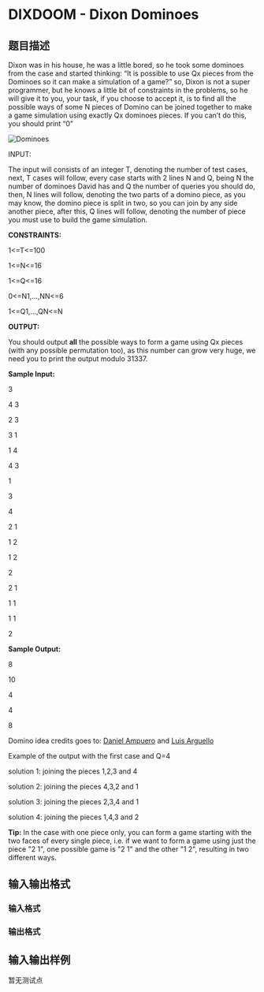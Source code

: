 # DIXDOOM - Dixon Dominoes

## 题目描述

Dixon was in his house, he was a little bored, so he took some dominoes from the case and started thinking: “It is possible to use Qx pieces from the Dominoes so it can make a simulation of a game?” so, Dixon is not a super programmer, but he knows a little bit of constraints in the problems, so he will give it to you, your task, if you choose to accept it, is to find all the possible ways of some N pieces of Domino can be joined together to make a game simulation using exactly Qx dominoes pieces. If you can’t do this, you should print “0”

![Dominoes](http://i39.tinypic.com/2mgmtcw.jpg "Dominoes")

INPUT:

The input will consists of an integer T, denoting the number of test cases, next, T cases will follow, every case starts with 2 lines N and Q, being N the number of dominoes David has and Q the number of queries you should do, then, N lines will follow, denoting the two parts of a domino piece, as you may know, the domino piece is split in two, so you can join by any side another piece, after this, Q lines will follow, denoting the number of piece you must use to build the game simulation.

**CONSTRAINTS:**

1<=T<=100

1<=N<=16

1<=Q<=16

0<=N1,…,NN<=6

1<=Q1,…,QN<=N

**OUTPUT:**

You should output **all** the possible ways to form a game using Qx pieces (with any possible permutation too), as this number can grow very huge, we need you to print the output modulo 31337.

**Sample Input:**

3

4 3

2 3

3 1

1 4

4 3

1

3

4

2 1

1 2

1 2

2

2 1

1 1

1 1

2

**Sample Output:**

8

10

4

4

8

Domino idea credits goes to: [Daniel Ampuero](../../users/danielmaxx/) and [Luis Arguello](../../users/el_primo/)

Example of the output with the first case and Q=4

solution 1: joining the pieces 1,2,3 and 4

solution 2: joining the pieces 4,3,2 and 1

solution 3: joining the pieces 2,3,4 and 1

solution 4: joining the pieces 1,4,3 and 2

**Tip:** In the case with one piece only, you can form a game starting with the two faces of every single piece, i.e. if we want to form a game using just the piece "2 1", one possible game is "2 1" and the other "1 2", resulting in two different ways.

## 输入输出格式

### 输入格式

### 输出格式

## 输入输出样例

暂无测试点

